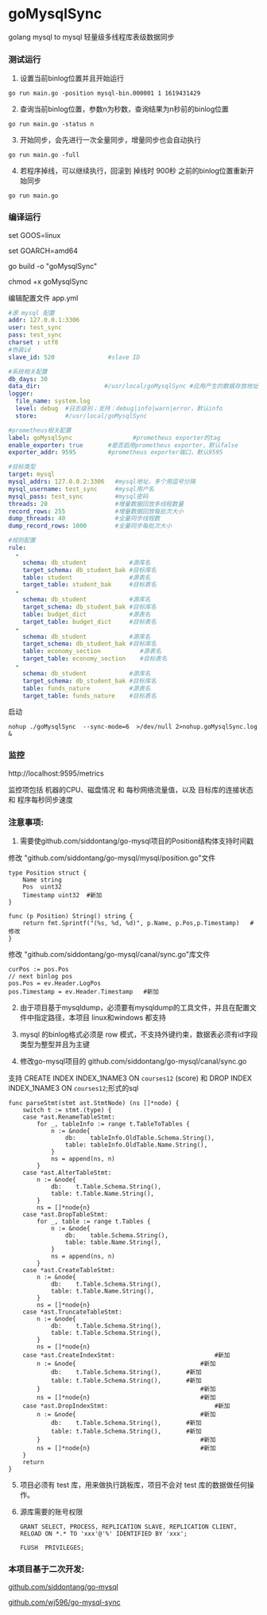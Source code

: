 # goMysqlSync
golang mysql to mysql 轻量级多线程库表级数据同步

### 测试运行
1. 设置当前binlog位置并且开始运行  

`go run main.go -position mysql-bin.000001 1 1619431429`

2. 查询当前binlog位置，参数n为秒数，查询结果为n秒前的binlog位置

`go run main.go -status n`

3. 开始同步，会先进行一次全量同步，增量同步也会自动执行       

`go run main.go -full`

4. 若程序掉线，可以继续执行，回滚到 掉线时 900秒 之前的binlog位置重新开始同步

`go run main.go`

### 编译运行

set GOOS=linux

set GOARCH=amd64

go build -o "goMysqlSync"

chmod +x goMysqlSync

编辑配置文件 app.yml
```yaml
#源 mysql 配置
addr: 127.0.0.1:3306
user: test_sync
pass: test_sync
charset : utf8
#伪装id
slave_id: 520               #slave ID

#系统相关配置
db_days: 30
data_dir:                  #/usr/local/goMysqlSync #应用产生的数据存放地址，包括日志、缓存数据等，默认当前运行目录下store文件夹
logger:
  file_name: system.log
  level: debug  #日志级别；支持：debug|info|warn|error，默认info
  store:        #/usr/local/goMysqlSync

#prometheus相关配置
label: goMysqlSync                 #prometheus exporter的tag
enable_exporter: true       #是否启用prometheus exporter，默认false
exporter_addr: 9595         #prometheus exporter端口，默认9595

#目标类型
target: mysql
mysql_addrs: 127.0.0.2:3306   #mysql地址，多个用逗号分隔
mysql_username: test_sync     #mysql用户名
mysql_pass: test_sync         #mysql密码
threads: 20                   #增量数据回放多线程数量
record_rows: 255              #增量数据回放每批次大小
dump_threads: 40              #全量同步线程数
dump_record_rows: 1000        #全量同步每批次大小

#规则配置
rule:
  -
    schema: db_student            #源库名
    target_schema: db_student_bak #目标库名
    table: student                #源表名
    target_table: student_bak     #目标表名
  -
    schema: db_student            #源库名
    target_schema: db_student_bak #目标库名
    table: budget_dict            #源表名
    target_table: budget_dict     #目标表名
  -
    schema: db_student            #源库名
    target_schema: db_student_bak #目标库名
    table: economy_section           #源表名
    target_table: economy_section    #目标表名
  -
    schema: db_student            #源库名
    target_schema: db_student_bak #目标库名
    table: funds_nature           #源表名
    target_table: funds_nature    #目标表名
```
启动
```shell
nohup ./goMysqlSync  --sync-mode=6  >/dev/null 2>nohup.goMysqlSync.log & 
```


### 监控

http://localhost:9595/metrics

监控项包括 机器的CPU、磁盘情况 和 每秒网络流量值，以及 目标库的连接状态 和 程序每秒同步速度

### 注意事项:

1. 需要使github.com/siddontang/go-mysql项目的Position结构体支持时间戳

修改 "github.com/siddontang/go-mysql/mysql/position.go"文件  
``` 
type Position struct {
	Name string
	Pos  uint32
	Timestamp uint32  #新加
}

func (p Position) String() string {
	return fmt.Sprintf("(%s, %d, %d)", p.Name, p.Pos,p.Timestamp)   #修改
}
```
修改 "github.com/siddontang/go-mysql/canal/sync.go"库文件  
```
curPos := pos.Pos
// next binlog pos
pos.Pos = ev.Header.LogPos
pos.Timestamp = ev.Header.Timestamp   #新加
```

2. 由于项目基于mysqldump，必须要有mysqldump的工具文件，并且在配置文件中指定路径，本项目 linux和windows 都支持

3. mysql 的binlog格式必须是 row 模式，不支持外键约束，数据表必须有id字段类型为整型并且为主键

4. 修改go-mysql项目的 github.com/siddontang/go-mysql/canal/sync.go

支持 CREATE INDEX INDEX_1NAME3 ON `courses12`  (score) 和 DROP INDEX INDEX_1NAME3 ON `courses12`;形式的sql

```
func parseStmt(stmt ast.StmtNode) (ns []*node) {
	switch t := stmt.(type) {
	case *ast.RenameTableStmt:
		for _, tableInfo := range t.TableToTables {
			n := &node{
				db:    tableInfo.OldTable.Schema.String(),
				table: tableInfo.OldTable.Name.String(),
			}
			ns = append(ns, n)
		}
	case *ast.AlterTableStmt:
		n := &node{
			db:    t.Table.Schema.String(),
			table: t.Table.Name.String(),
		}
		ns = []*node{n}
	case *ast.DropTableStmt:
		for _, table := range t.Tables {
			n := &node{
				db:    table.Schema.String(),
				table: table.Name.String(),
			}
			ns = append(ns, n)
		}
	case *ast.CreateTableStmt:
		n := &node{
			db:    t.Table.Schema.String(),
			table: t.Table.Name.String(),
		}
		ns = []*node{n}
	case *ast.TruncateTableStmt:
		n := &node{
			db:    t.Table.Schema.String(),
			table: t.Table.Schema.String(),
		}
		ns = []*node{n}
	case *ast.CreateIndexStmt:                            #新加
		n := &node{                                   #新加
			db:    t.Table.Schema.String(),       #新加
			table: t.Table.Schema.String(),       #新加
		}                                             #新加
		ns = []*node{n}                               #新加
	case *ast.DropIndexStmt:                              #新加
		n := &node{                                   #新加
			db:    t.Table.Schema.String(),       #新加
			table: t.Table.Schema.String(),       #新加
		}                                             #新加
		ns = []*node{n}	                              #新加
	}                          
	return
}
```

5. 项目必须有 test 库，用来做执行跳板库，项目不会对 test 库的数据做任何操作。 

6. 源库需要的账号权限 

   ```
   GRANT SELECT, PROCESS, REPLICATION SLAVE, REPLICATION CLIENT, RELOAD ON *.* TO 'xxx'@'%' IDENTIFIED BY 'xxx';

   FLUSH  PRIVILEGES;
   ```

### 本项目基于二次开发:
<a href="https://github.com/go-mysql-org/go-mysql" target="_blank">github.com/siddontang/go-mysql</a>

<a href="https://github.com/wj596/go-mysql-sync" target="_blank">github.com/wj596/go-mysql-sync</a>

